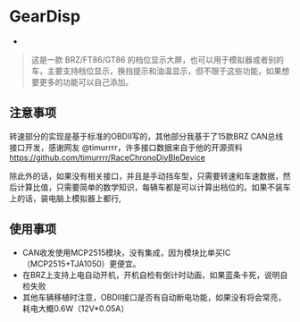 # GearDisp
-
>这是一款 BRZ/FT86/GT86 的档位显示大屏，也可以用于模拟器或者别的车，主要支持档位显示，换挡提示和油温显示，但不限于这些功能，如果想要更多的功能可以自己添加。

注意事项
-
转速部分的实现是基于标准的OBDII写的，其他部分我基于了15款BRZ CAN总线接口开发，感谢网友 @timurrrr，许多接口数据来自于他的开源资料
https://github.com/timurrrr/RaceChronoDiyBleDevice

除此外的话，如果没有相关接口，并且是手动挡车型，只需要转速和车速数据，然后计算比值，只需要简单的数学知识，每辆车都是可以计算出档位的。如果不装车上的话，装电脑上模拟器上都行,

使用事项
-
* CAN收发使用MCP2515模块，没有集成，因为模块比单买IC（MCP2515+TJA1050）更便宜。
* 在BRZ上支持上电自动开机，开机自检有倒计时动画，如果蓝条卡死，说明自检失败
* 其他车辆移植时注意，OBDII接口是否有自动断电功能，如果没有将会常亮，耗电大概0.6W（12V*0.05A）
